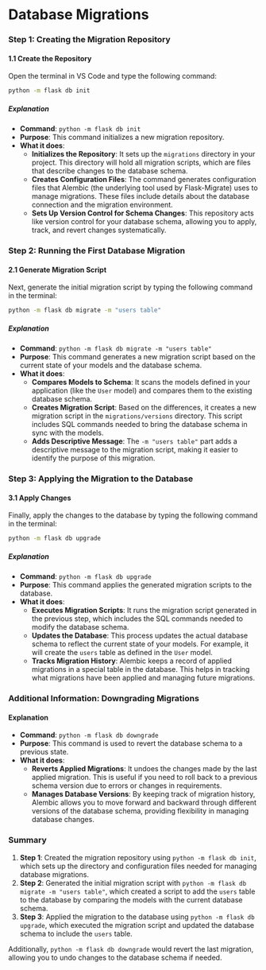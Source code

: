 # Database Migrations

### Step 1: Creating the Migration Repository

#### 1.1 Create the Repository

Open the terminal in VS Code and type the following command:

```bash
python -m flask db init
```

##### Explanation

- **Command**: `python -m flask db init`
- **Purpose**: This command initializes a new migration repository.
- **What it does**:
  - **Initializes the Repository**: It sets up the `migrations` directory in your project. This directory will hold all migration scripts, which are files that describe changes to the database schema.
  - **Creates Configuration Files**: The command generates configuration files that Alembic (the underlying tool used by Flask-Migrate) uses to manage migrations. These files include details about the database connection and the migration environment.
  - **Sets Up Version Control for Schema Changes**: This repository acts like version control for your database schema, allowing you to apply, track, and revert changes systematically.

### Step 2: Running the First Database Migration

#### 2.1 Generate Migration Script

Next, generate the initial migration script by typing the following command in the terminal:

```bash
python -m flask db migrate -m "users table"
```

##### Explanation

- **Command**: `python -m flask db migrate -m "users table"`
- **Purpose**: This command generates a new migration script based on the current state of your models and the database schema.
- **What it does**:
  - **Compares Models to Schema**: It scans the models defined in your application (like the `User` model) and compares them to the existing database schema.
  - **Creates Migration Script**: Based on the differences, it creates a new migration script in the `migrations/versions` directory. This script includes SQL commands needed to bring the database schema in sync with the models.
  - **Adds Descriptive Message**: The `-m "users table"` part adds a descriptive message to the migration script, making it easier to identify the purpose of this migration.

### Step 3: Applying the Migration to the Database

#### 3.1 Apply Changes

Finally, apply the changes to the database by typing the following command in the terminal:

```bash
python -m flask db upgrade
```

##### Explanation

- **Command**: `python -m flask db upgrade`
- **Purpose**: This command applies the generated migration scripts to the database.
- **What it does**:
  - **Executes Migration Scripts**: It runs the migration script generated in the previous step, which includes the SQL commands needed to modify the database schema.
  - **Updates the Database**: This process updates the actual database schema to reflect the current state of your models. For example, it will create the `users` table as defined in the `User` model.
  - **Tracks Migration History**: Alembic keeps a record of applied migrations in a special table in the database. This helps in tracking what migrations have been applied and managing future migrations.

### Additional Information: Downgrading Migrations

#### Explanation

- **Command**: `python -m flask db downgrade`
- **Purpose**: This command is used to revert the database schema to a previous state.
- **What it does**:
  - **Reverts Applied Migrations**: It undoes the changes made by the last applied migration. This is useful if you need to roll back to a previous schema version due to errors or changes in requirements.
  - **Manages Database Versions**: By keeping track of migration history, Alembic allows you to move forward and backward through different versions of the database schema, providing flexibility in managing database changes.

### Summary

1. **Step 1**: Created the migration repository using `python -m flask db init`, which sets up the directory and configuration files needed for managing database migrations.
2. **Step 2**: Generated the initial migration script with `python -m flask db migrate -m "users table"`, which created a script to add the `users` table to the database by comparing the models with the current database schema.
3. **Step 3**: Applied the migration to the database using `python -m flask db upgrade`, which executed the migration script and updated the database schema to include the `users` table.

Additionally, `python -m flask db downgrade` would revert the last migration, allowing you to undo changes to the database schema if needed.